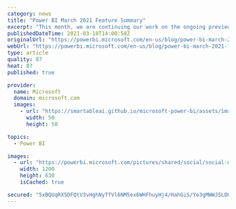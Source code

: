 ```yaml
---
category: news
title: "Power BI March 2021 Feature Summary"
excerpt: "This month, we are continuing our work on the ongoing previews of DirectQuery for PowerBI datasets and Azure Analysis Services, Small Multiples, and the Model View UI. Also, we are making it easier to specify filters in the DAX CALCULATE function. On the Service side, when you click on a dataset in the"
publishedDateTime: 2021-03-18T14:00:58Z
originalUrl: "https://powerbi.microsoft.com/en-us/blog/power-bi-march-2021-feature-summary/"
webUrl: "https://powerbi.microsoft.com/en-us/blog/power-bi-march-2021-feature-summary/"
type: article
quality: 87
heat: 87
published: true

provider:
  name: Microsoft
  domain: microsoft.com
  images:
    - url: "https://smartableai.github.io/microsoft-power-bi/assets/images/organizations/microsoft.com-50x50.jpg"
      width: 50
      height: 50

topics:
  - Power BI

images:
  - url: "https://powerbi.microsoft.com/pictures/shared/social/social-default-image.png"
    width: 1200
    height: 630
    isCached: true

secured: "5xBQUqRX5DFQtV3vHghNyTfVl6NM5ex6WHFhuyHj4/HahGiS/Ye3gMWWJ5LO02FoOQ+kn45D3xNjwmuguIWELl08wSzz9RqW9jVYuZyOIXZqwr8/8boyur550k6Wd+vltuXYZlyluYYh61m1y8h+VC/cDKZIRUczgEpSy2Pu05hvwsMc/kRYbMQiTiwc9Aye6v2Md2rgfkbvnGQOmWglR4fn40Y6GetAexQohwq3ja2SE4TU1yKZutHLFke4IRAuPcEQSa4nC7eBKnR7aIg4TYXo7ys76o1FcEV5aZfLfYcAh6IpORtOf7F03riwFPjK1ne+ExM53YGDg6USFSv9LDnO58cAukRGH4A7p56bwWY=;UqclHkvZRXMyQJ23LJVtjw=="
---
```


